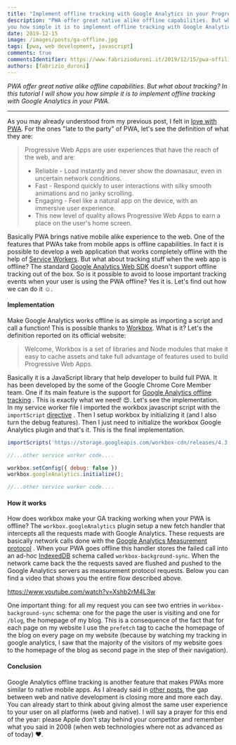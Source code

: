 ```yaml
---
title: "Implement offline tracking with Google Analytics in your Progressive Web App"
description: "PWA offer great native alike offline capabilities. But what about tracking? In this tutorial I will show
you how simple it is to implement offline tracking with Google Analytics in your PWA."
date: 2019-12-15 
image: /images/posts/ga-offline.jpg 
tags: [pwa, web development, javascript]
comments: true 
commentsIdentifier: https://www.fabrizioduroni.it/2019/12/15/pwa-offiline-tracking-google-analytics/
authors: [fabrizio_duroni]
---
```


*PWA offer great native alike offline capabilities. But what about tracking? In this tutorial I will show you how simple
it is to implement offline tracking with Google Analytics in your PWA.*

---

As you may already understood from my previous post, I felt
in [love with PWA](/2019/03/03/github-pages-progressive-web-app/ "progressive web app"). For the ones "late to the
party" of PWA, let's see the definition of what they are:

> Progressive Web Apps are user experiences that have the reach of the web, and are:
>
>* Reliable - Load instantly and never show the downasaur, even in uncertain network conditions.
>* Fast - Respond quickly to user interactions with silky smooth animations and no janky scrolling.
>* Engaging - Feel like a natural app on the device, with an immersive user experience.
>* This new level of quality allows Progressive Web Apps to earn a place on the user's home screen.

Basically PWA brings native mobile alike experience to the web. One of the features that PWAs take from mobile apps is
offline capabilities. In fact it is possible to develop a web application that works completely offline with the help
of [Service Workers](https://developer.mozilla.org/en-US/docs/Web/API/Service_Worker_API "service worker"). But what
about tracking stuff when the web app is offline? The
standard [Google Analytics Web SDK](https://developers.google.com/analytics/devguides/collection/gtagjs "google analytics")
doesn't support offline tracking out of the box. So is it possible to avoid to loose important tracking events when your
user is using the PWA offline? Yes it is. Let's find out how we can do it :relaxed:.

#### Implementation

Make Google Analytics works offline is as simple as importing a script and call a function! This is possible thanks
to [Workbox](https://developers.google.com/web/tools/workbox). What is it? Let's the definition reported on its official
website:

> Welcome, Workbox is a set of libraries and Node modules that make it easy to cache assets and take full advantage of features used to build Progressive Web Apps.

Basically it is a JavaScript library that help developer to build full PWA. It has been developed by the some of the
Google Chrome Core Member team. One if its main feature is the support
for [Google Analytics offline tracking](https://developers.google.com/web/tools/workbox/guides/enable-offline-analytics "google analytics offline")
. This is exactly what we need! :heart_eyes:. Let's see the implementation.  
In my service worker file I imported the workbox javascript script with
the `importScript` [directive](https://developer.mozilla.org/en-US/docs/Web/API/WorkerGlobalScope/importScripts "import script service worker")
. Then I setup workbox by initializing it (and I also turn the debug features). Then I just need to initialize the
workbox Google Analytics plugin and that's it. This is the final implementation.

```javascript
importScripts('https://storage.googleapis.com/workbox-cdn/releases/4.3.1/workbox-sw.js');

//...other service worker code....

workbox.setConfig({ debug: false })
workbox.googleAnalytics.initialize();

//...other service worker code....

```

#### How it works

How does workbox make your GA tracking working when your PWA is offline? The `workbox.googleAnalytics` plugin setup a
new fetch handler that intercepts all the requests made with Google Analytics. These requests are basically network
calls done with
the [Google Analytics Measurement protocol](https://developers.google.com/analytics/devguides/collection/protocol/v1 "google analytics measurement protocol")
. When your PWA goes offline this handler stores the failed call into an
ad-hoc [IndexedDB](https://developer.mozilla.org/en-US/docs/Web/API/IndexedDB_API "indexeddb api") schema
called `workbox-background-sync`. When the network came back the the requests saved are flushed and pushed to the Google
Analytics servers as measurement protocol requests. Below you can find a video that shows you the entire flow described
above.

https://www.youtube.com/watch?v=Xshb2rM4L3w

One important thing: for all my request you can see two entries in `workbox-background-sync` schema: one for the page
the user is visiting and one for `/blog`, the homepage of my blog. This is a consequence of the fact that for each page
on my website I use the `prefetch` tag to cache the homepage of the blog on every page on my website (because by
watching my tracking in google analytics, I saw that the majority of the visitors of my website goes to the homepage of
the blog as second page in the step of their navigation).

#### Conclusion

Google Analytics offline tracking is another feature that makes PWAs more similar to native mobile apps. As I already
said in [other posts](/2019/03/03/github-pages-progressive-web-app/ "progressive web app"), the gap between web and
native development is closing more and more each day. You can already start to think about giving almost the same user
experience to your user on all platforms (web and native). I will say a prayer for this end of the year: please Apple
don't stay behind your competitor and remember what you said in 2008 (when web technologies where not as advanced as of
today) :heart:.
